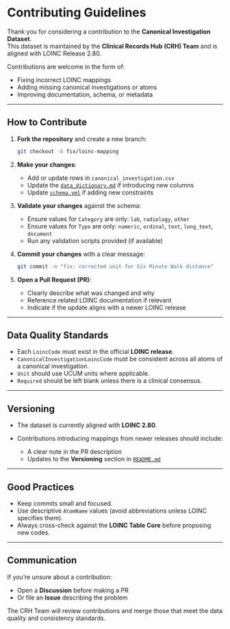 # Contributing Guidelines

Thank you for considering a contribution to the **Canonical Investigation Dataset**.  
This dataset is maintained by the **Clinical Records Hub (CRH) Team** and is aligned with LOINC Release 2.80.  

Contributions are welcome in the form of:
- Fixing incorrect LOINC mappings  
- Adding missing canonical investigations or atoms  
- Improving documentation, schema, or metadata  

---

## How to Contribute

1. **Fork the repository** and create a new branch:  
   ```bash
   git checkout -b fix/loinc-mapping
   ```

2. **Make your changes**:

   * Add or update rows in `canonical_investigation.csv`
   * Update the [`data_dictionary.md`](./data_dictionary.md) if introducing new columns
   * Update [`schema.yml`](./schema.yml) if adding new constraints

3. **Validate your changes** against the schema:

   * Ensure values for `Category` are only: `lab`, `radiology`, `other`
   * Ensure values for `Type` are only: `numeric`, `ordinal`, `text`, `long_text`, `document`
   * Run any validation scripts provided (if available)

4. **Commit your changes** with a clear message:

   ```bash
   git commit -m "fix: corrected unit for Six Minute Walk distance"
   ```

5. **Open a Pull Request (PR)**:

   * Clearly describe what was changed and why
   * Reference related LOINC documentation if relevant
   * Indicate if the update aligns with a newer LOINC release

---

## Data Quality Standards

* Each `LoincCode` must exist in the official **LOINC release**.
* `CanonicalInvestigationLoincCode` must be consistent across all atoms of a canonical investigation.
* `Unit` should use UCUM units where applicable.
* `Required` should be left blank unless there is a clinical consensus.

---

## Versioning

* The dataset is currently aligned with **LOINC 2.80**.
* Contributions introducing mappings from newer releases should include:

  * A clear note in the PR description
  * Updates to the **Versioning** section in [`README.md`](./README.md)

---

## Good Practices

* Keep commits small and focused.
* Use descriptive `AtomName` values (avoid abbreviations unless LOINC specifies them).
* Always cross-check against the **LOINC Table Core** before proposing new codes.

---

## Communication

If you’re unsure about a contribution:

* Open a **Discussion** before making a PR
* Or file an **Issue** describing the problem

The CRH Team will review contributions and merge those that meet the data quality and consistency standards.

